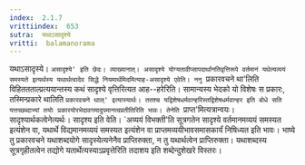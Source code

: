 ```yaml
---
index:  2.1.7
vrittiindex:  653
sutra:  यथाऽसादृश्ये
vritti:  balamanorama 
---
```


यथाऽसादृस्ये। `असादृश्ये' इति छेदः। व्याख्यानात्। असादृश्ये योग्यतावीप्सापदार्थानतिवृत्तिरूपे वर्तमानं यथेत्यव्ययं समस्यते इत्यर्थस्य यथार्थत्वादेव सिद्धे नियमार्थमिदमित्याह-असादृश्ये एवेति। ननु `प्रकारवचने था'लिति विहिततताल्प्रत्ययान्तस्य कथं सादृश्ये वृत्तिरित्यत आह--हरेरिति। सामान्यस्य भेदको यो विशेषः स प्रकारः, तस्मिन्प्रकारे थालिति `प्रकारवचने थाल्' इत्यास्यार्थः। ततश्च यद्विशेषधर्मवान्हरिस्तद्विशेषधर्मवान्हर इति बोधे सति यत्तच्छब्दाभ्यां तयोः प्रकारयोरभेदावगमादुपमानत्वप्रतीतिरिति भावः। तेनेति `प्राप्त'मित्यत्रान्वयः। सादृश्यार्थकत्वेनेत्यर्थः। सादृश्य इति वेति। `अव्ययं विभक्ती'ति सूत्रगतेन सादृश्ये वर्तमानमव्ययं समस्यत इत्यंशेन वा, यथार्थे विद्यमानमव्ययं समस्यत इत्यंशेन वा प्राप्तमव्ययीभावसमासकार्यं निषिध्यत इति भावः। भाष्ये तु प्रकारवचने यथाशब्दयोगे सादृस्येत्यनेनैव प्राप्तिरुक्ता, न तु यथार्थत्वेन प्राप्तिरुक्ता। यथाशब्दस्य सूत्रगृहीतत्वेन तद्योगे यतार्थेत्यस्याऽप्रवृत्तेरिति तदाशय इति शब्देन्दुशेखरे विस्तरः।

